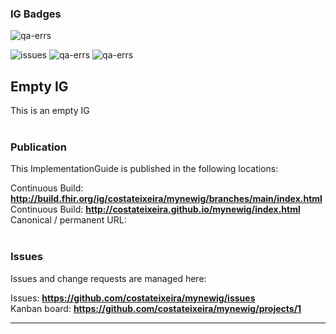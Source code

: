 ### IG Badges

![qa-errs](https://img.shields.io/github/workflow/status/costateixeira/mynewig/UpdateReadme?label=Build%20status)

![issues](https://img.shields.io/github/issues/costateixeira/ig-badges)
![qa-errs](https://img.shields.io/endpoint?url=https://raw.githubusercontent.com/costateixeira/mynewig/master/status/qa-errs.json)
![qa-errs](https://img.shields.io/endpoint?url=https://raw.githubusercontent.com/costateixeira/mynewig/master/status/qa-warns.json)



Empty IG
---
This is an empty IG
<br> </br>
###
### Publication
This ImplementationGuide is published in the following locations:

Continuous Build: __http://build.fhir.org/ig/costateixeira/mynewig/branches/main/index.html__  
Continuous Build: __http://costateixeira.github.io/mynewig/index.html__  
Canonical / permanent URL: 
<br> </br>

### Issues
Issues and change requests are managed here:  

Issues:  __https://github.com/costateixeira/mynewig/issues__  
Kanban board:  __https://github.com/costateixeira/mynewig/projects/1__  

---
